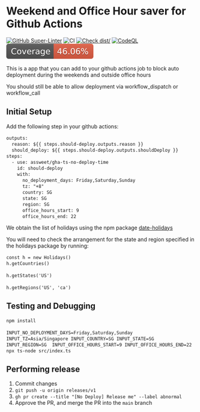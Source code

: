 # Weekend and Office Hour saver for Github Actions

[![GitHub Super-Linter](https://github.com/assweet/gha-ts-no-deploy-time/actions/workflows/linter.yml/badge.svg)](https://github.com/super-linter/super-linter)
![CI](https://github.com/assweet/gha-ts-no-deploy-time/actions/workflows/ci.yml/badge.svg)
[![Check dist/](https://github.com/assweet/gha-ts-no-deploy-time/actions/workflows/check-dist.yml/badge.svg)](https://github.com/assweet/gha-ts-no-deploy-time/actions/workflows/check-dist.yml)
[![CodeQL](https://github.com/assweet/gha-ts-no-deploy-time/actions/workflows/codeql-analysis.yml/badge.svg)](https://github.com/assweet/gha-ts-no-deploy-time/actions/workflows/codeql-analysis.yml)
[![Coverage](./badges/coverage.svg)](./badges/coverage.svg)

This is a app that you can add to your github actions job to block auto
deployment during the weekends and outside office hours

You should still be able to allow deployment via workflow_dispatch or
workflow_call

## Initial Setup

Add the following step in your github actions:

```
outputs:
  reason: ${{ steps.should-deploy.outputs.reason }}
  should_deploy: ${{ steps.should-deploy.outputs.shouldDeploy }}
steps:
  - use: assweet/gha-ts-no-deploy-time
    id: should-deploy
    with:
      no_deployment_days: Friday,Saturday,Sunday
      tz: "+8"
      country: SG
      state: SG
      region: SG
      office_hours_start: 9
      office_hours_end: 22
```

We obtain the list of holidays using the npm package
[date-holidays](https://www.npmjs.com/package/date-holidays)

You will need to check the arrangement for the state and region specified in the
holidays package by running:

```
const h = new Holidays()
h.getCountries()

h.getStates('US')

h.getRegions('US', 'ca')
```

## Testing and Debugging

```
npm install

INPUT_NO_DEPLOYMENT_DAYS=Friday,Saturday,Sunday INPUT_TZ=Asia/Singapore INPUT_COUNTRY=SG INPUT_STATE=SG INPUT_REGION=SG  INPUT_OFFICE_HOURS_START=9 INPUT_OFFICE_HOURS_END=22 npx ts-node src/index.ts
```

## Performing release

1. Commit changes
2. `git push -u origin releases/v1`
3. `gh pr create --title "[No Deploy] Release me" --label abnormal`
4. Approve the PR, and merge the PR into the `main` branch
